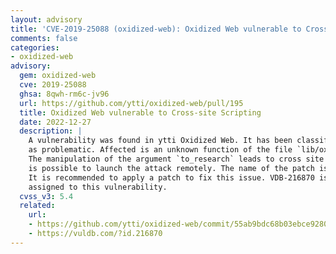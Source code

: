```yaml
---
layout: advisory
title: 'CVE-2019-25088 (oxidized-web): Oxidized Web vulnerable to Cross-site Scripting'
comments: false
categories:
- oxidized-web
advisory:
  gem: oxidized-web
  cve: 2019-25088
  ghsa: 8qwh-rm6c-jv96
  url: https://github.com/ytti/oxidized-web/pull/195
  title: Oxidized Web vulnerable to Cross-site Scripting
  date: 2022-12-27
  description: |
    A vulnerability was found in ytti Oxidized Web. It has been classified
    as problematic. Affected is an unknown function of the file `lib/oxidized/web/views/conf_search.haml`.
    The manipulation of the argument `to_research` leads to cross site scripting. It
    is possible to launch the attack remotely. The name of the patch is 55ab9bdc68b03ebce9280b8746ef31d7fdedcc45.
    It is recommended to apply a patch to fix this issue. VDB-216870 is the identifier
    assigned to this vulnerability.
  cvss_v3: 5.4
  related:
    url:
    - https://github.com/ytti/oxidized-web/commit/55ab9bdc68b03ebce9280b8746ef31d7fdedcc45
    - https://vuldb.com/?id.216870
---
```

